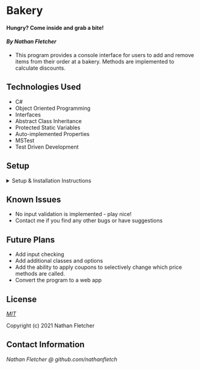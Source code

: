 # Bakery


#### Hungry? Come inside and grab a bite!

#### _By Nathan Fletcher_

* This program provides a console interface for users to add and remove items from their order at a bakery. Methods are implemented to calculate discounts.

## Technologies Used

* C#
* Object Oriented Programming
* Interfaces
* Abstract Class Inheritance
* Protected Static Variables
* Auto-implemented Properties
* MSTest
* Test Driven Development

## Setup

<details>
<summary>Setup & Installation Instructions</summary>

* Clone this repository to your local machine
* Install C# and .NET using the [.NET 5 SDK](https://dotnet.microsoft.com/download/dotnet-core/thank-you/sdk-5.0.100-macos-x64-installer) if necessary
* Navigate to the Bakery.Tests folder in your terminal
* Type `dotnet restore` and press enter.
* Type `dotnet test`and press enter to run the tests.
* Navigate to the Bakery folder
* Type `dotnet build` and press enter to compile the project.
* Type `dotnet run` to run it and enjoy your visit to the bakery!
</details>

## Known Issues
* No input validation is implemented - play nice! 
* Contact me if you find any other bugs or have suggestions 
## Future Plans
* Add input checking
* Add additional classes and options
* Add the ability to apply coupons to selectively change which price methods are called.
* Convert the program to a web app
## License

_[MIT](https://opensource.org/licenses/MIT)_  

Copyright (c) 2021 Nathan Fletcher 

## Contact Information

_Nathan Fletcher @ github.com/nathanfletch_  